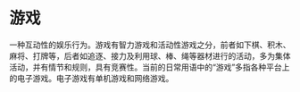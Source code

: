 # 游戏

一种互动性的娱乐行为。游戏有智力游戏和活动性游戏之分，前者如下棋、积木、麻将、打牌等，后者如追逐、接力及利用球、棒、绳等器材进行的活动，多为集体活动，并有情节和规则，具有竞赛性。当前的日常用语中的“游戏”多指各种平台上的电子游戏。电子游戏有单机游戏和网络游戏。
